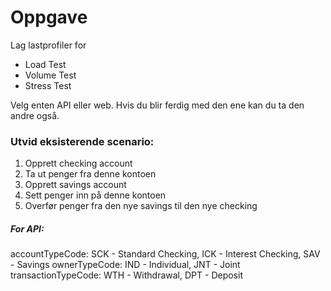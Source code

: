 Oppgave
===============================================
Lag lastprofiler for 
- Load Test
- Volume Test
- Stress Test

Velg enten API eller web. Hvis du blir ferdig med den ene kan du ta den andre også.

### Utvid eksisterende scenario:
1. Opprett checking account
2. Ta ut penger fra denne kontoen
3. Opprett savings account
4. Sett penger inn på denne kontoen
5. Overfør penger fra den nye savings til den nye checking

##### For API:
accountTypeCode: SCK - Standard Checking, ICK - Interest Checking, SAV - Savings
ownerTypeCode: IND - Individual, JNT - Joint
transactionTypeCode: WTH - Withdrawal, DPT - Deposit

